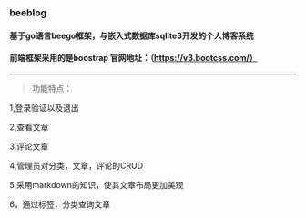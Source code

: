 ### beeblog

#### 基于go语言beego框架，与嵌入式数据库sqlite3开发的个人博客系统

#### 前端框架采用的是boostrap  官网地址：（https://v3.bootcss.com/）

 ---------

>功能特点：

 1,登录验证以及退出

 2,查看文章
 
 3,评论文章
 
 4,管理员对分类，文章，评论的CRUD

 5,采用markdown的知识，使其文章布局更加美观
 
 6，通过标签，分类查询文章
 
 
 
